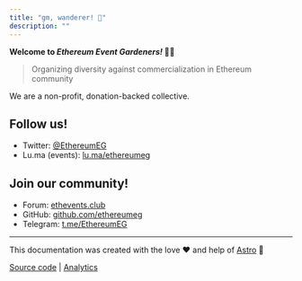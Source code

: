 ```yaml
---
title: "gm, wanderer! 👋"
description: ""
---
```


**Welcome to *Ethereum Event Gardeners!* 👨‍🌾**

> Organizing diversity against commercialization in Ethereum community

We are a non-profit, donation-backed collective.

## Follow us!
* Twitter: [@EthereumEG](https://twitter.com/EthereumEG)
* Lu.ma (events): [lu.ma/ethereumeg](https://lu.ma/ethereumeg)

## Join our community!
* Forum: [ethevents.club](http://ethevents.club/)
* GitHub: [github.com/ethereumeg](https://github.com/ethereumeg)
* Telegram: [t.me/EthereumEG](https://t.me/EthereumEG)

----

This documentation was created with the love ❤️ and help of [Astro](https://astro.build/) 🚀

[Source code](https://github.com/ethereumeg/docs) | [Analytics](https://analytics.gwei.cz/docs.ethevents.club)